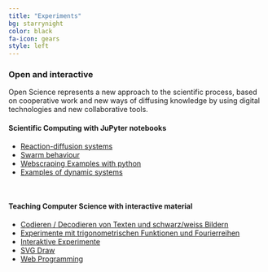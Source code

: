 ```yaml
---
title: "Experiments"
bg: starrynight
color: black
fa-icon: gears
style: left
---
```


### Open and interactive

Open Science represents a new approach to the scientific process, based on cooperative work and new ways of diffusing knowledge by using digital technologies and new collaborative tools.

#### Scientific Computing with JuPyter notebooks
- [Reaction-diffusion systems](https://github.com/mgje/Python-Mathematik-Beispiele/blob/master/Python-Notebooks/Reaktions-Diffusions-System.ipynb)
- [Swarm behaviour](https://github.com/mgje/Python-Mathematik-Beispiele/blob/master/Python-Notebooks/Schwarm.ipynb)
- [Webscraping Examples with python](https://github.com/mgje/Python-Mathematik-Beispiele/blob/master/Python-Notebooks/WebExperiments.ipynb)
- [Examples of dynamic systems](https://github.com/mgje/Python-Mathematik-Beispiele/blob/master/Python-Notebooks/Modellierung%20dynamischer%20Systeme.ipynb)

<br>

#### Teaching Computer Science with interactive material
- [Codieren / Decodieren von Texten und schwarz/weiss Bildern](Crypto/)
- [Experimente mit trigonometrischen Funktionen und Fourierreihen](fourierseries/)
- [Interaktive Experimente](Interaktive_Experimente/)
- [SVG Draw](draw/)
- [Web Programming](webprogramming/)

